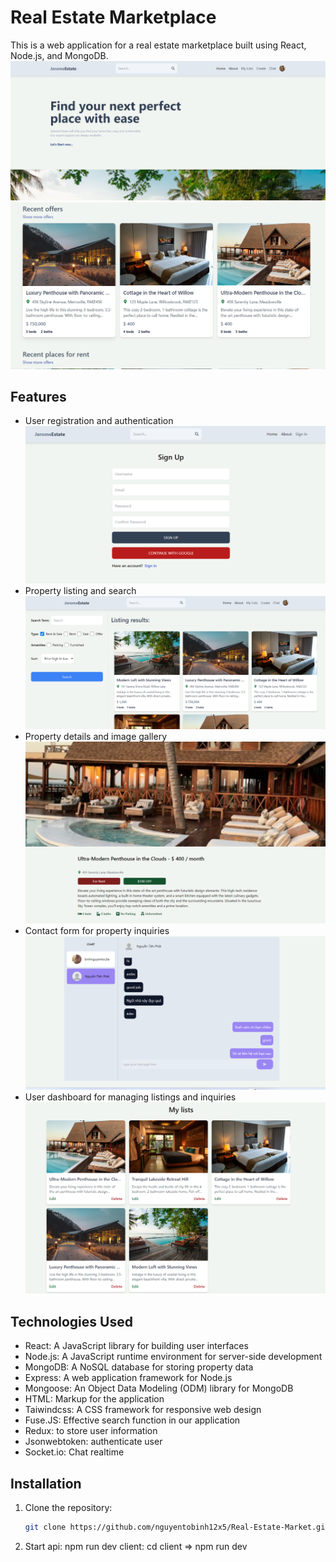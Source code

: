 # Real Estate Marketplace

This is a web application for a real estate marketplace built using React, Node.js, and MongoDB.
![alt text](image.png)
![alt text](image-1.png)

## Features

- User registration and authentication
  ![alt text](image-6.png)
- Property listing and search
  ![alt text](image-2.png)
- Property details and image gallery
  ![alt text](image-5.png)
- Contact form for property inquiries
  ![alt text](image-4.png)
- User dashboard for managing listings and inquiries
  ![alt text](image-3.png)

## Technologies Used

- React: A JavaScript library for building user interfaces
- Node.js: A JavaScript runtime environment for server-side development
- MongoDB: A NoSQL database for storing property data
- Express: A web application framework for Node.js
- Mongoose: An Object Data Modeling (ODM) library for MongoDB
- HTML: Markup for the application
- Taiwindcss: A CSS framework for responsive web design
- Fuse.JS: Effective search function in our application
- Redux: to store user information
- Jsonwebtoken: authenticate user
- Socket.io: Chat realtime

## Installation

1. Clone the repository:

   ```bash
   git clone https://github.com/nguyentobinh12x5/Real-Estate-Market.git
   ```

2. Start
   api: npm run dev
   client: cd client => npm run dev
